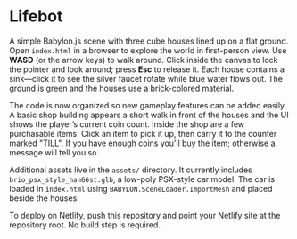 # Lifebot

A simple Babylon.js scene with three cube houses lined up on a flat ground. Open `index.html` in a browser to explore the world in first-person view. Use **WASD** (or the arrow keys) to walk around. Click inside the canvas to lock the pointer and look around; press **Esc** to release it. Each house contains a sink—click it to see the silver faucet rotate while blue water flows out. The ground is green and the houses use a brick-colored material.

The code is now organized so new gameplay features can be added easily. A basic shop building appears a short walk in front of the houses and the UI shows the player’s current coin count. Inside the shop are a few purchasable items. Click an item to pick it up, then carry it to the counter marked "TILL". If you have enough coins you’ll buy the item; otherwise a message will tell you so.

Additional assets live in the `assets/` directory. It currently includes `brio_psx_style_han66st.glb`, a low-poly PSX-style car model. The car is loaded in `index.html` using `BABYLON.SceneLoader.ImportMesh` and placed beside the houses.

To deploy on Netlify, push this repository and point your Netlify site at the repository root. No build step is required.
